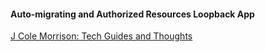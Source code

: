 #### Auto-migrating and Authorized Resources Loopback App

[J Cole Morrison: Tech Guides and Thoughts](http://start.jcolemorrison.com/)